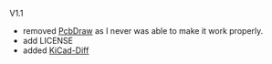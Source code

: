 V1.1
- removed [PcbDraw](https://github.com/yaqwsx/PcbDraw) as I never was able to make it work properly. 
- add LICENSE
- added [KiCad-Diff](https://github.com/Gasman2014/KiCad-Diff)